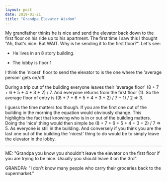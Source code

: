 ```yaml
---
layout: post
date: 2019-01-21
title: "Grandpa Elevator Wisdom"
---
```


My grandfather thinks he is nice and send the elevator back down to the first floor on his ride up to his apartment.
The first time I saw this I thought "Ah, that's nice. But WAIT. Why is he sending it to the first floor?".
Let's see:

 - He lives in an 8 story building.

- The lobby is floor 1

I think the 'nicest' floor to send the elevator to is the one where the 'average person' gets on/off.

During a trip out of the building everyone leaves their 'average floor' (8 + 7 + 6 + 5 + 4 + 3 + 2) / 7.
And everyone returns from the first floor (1).
So the average floor of entry is ((8 + 7 + 6 + 5 + 4 + 3 + 2) / 7 + 1) / 2 => 3.

I guess the time matters too though.
If you are the first one out of the building in the morning the equation would obviously change. This highlights the fact that knowing who is in or out of the building matters. Doing the 'nice' thing would then simple be (8 + 7 + 6 + 5 + 4 + 3 + 2) / 7 => 5. As everyone is still in the building. And conversely if you think you are the last one out of the building the 'nicest' thing to do would be to simply leave the elevator in the lobby.

---

ME: "Grandpa you know you shouldn't leave the elevator on the first floor if you are trying to be nice. Usually you should leave it on the 3rd".

GRANDPA: "I don't know many people who carry their groceries back to the supermarket."
